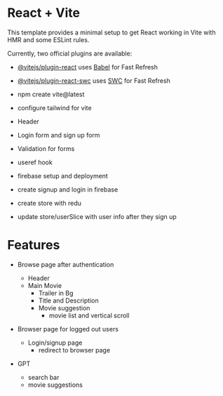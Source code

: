 # React + Vite

This template provides a minimal setup to get React working in Vite with HMR and some ESLint rules.

Currently, two official plugins are available:

- [@vitejs/plugin-react](https://github.com/vitejs/vite-plugin-react/blob/main/packages/plugin-react/README.md) uses [Babel](https://babeljs.io/) for Fast Refresh
- [@vitejs/plugin-react-swc](https://github.com/vitejs/vite-plugin-react-swc) uses [SWC](https://swc.rs/) for Fast Refresh



- npm create vite@latest
- configure tailwind for vite
- Header
- Login form and sign up form
- Validation for forms
 - useref hook
- firebase setup and deployment
- create signup and login in firebase
- create store with redu
- update store/userSlice with user info after they sign up

# Features
- Browse page after authentication
  - Header
  - Main Movie
    - Trailer in Bg
    - Title and Description
    - Movie suggestion
      - movie list and vertical scroll

- Browser page for logged out users
  - Login/signup page
    - redirect to browser page

- GPT
  - search bar
  - movie suggestions